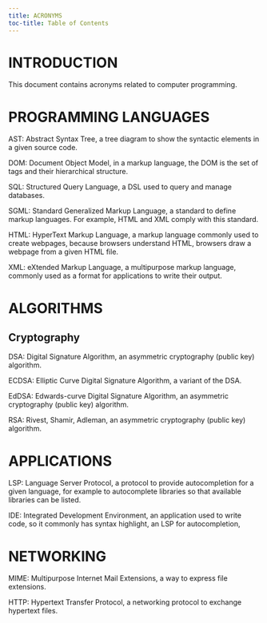 ```yaml
---
title: ACRONYMS
toc-title: Table of Contents
---
```


# INTRODUCTION

This document contains acronyms related to computer programming.

# PROGRAMMING LANGUAGES

AST: Abstract Syntax Tree, a tree diagram to show the syntactic elements in a given source code.

DOM: Document Object Model, in a markup language, the DOM is the set of tags and their hierarchical structure.

SQL: Structured Query Language, a DSL used to query and manage databases.

SGML: Standard Generalized Markup Language, a standard to define markup languages. For example, HTML and XML comply with this standard.

HTML: HyperText Markup Language, a markup language commonly used to create webpages, because browsers understand HTML, browsers draw a webpage from a given HTML file.

XML: eXtended Markup Language, a multipurpose markup language, commonly used as a format for applications to write their output.

# ALGORITHMS

## Cryptography

DSA: Digital Signature Algorithm, an asymmetric cryptography (public key) algorithm.

ECDSA: Elliptic Curve Digital Signature Algorithm, a variant of the DSA.

EdDSA: Edwards-curve Digital Signature Algorithm, an asymmetric cryptography (public key) algorithm.

RSA: Rivest, Shamir, Adleman, an asymmetric cryptography (public key) algorithm.

# APPLICATIONS

LSP: Language Server Protocol, a protocol to provide autocompletion for a given language, for example to autocomplete libraries so that available libraries can be listed.

IDE: Integrated Development Environment, an application used to write code, so it commonly has syntax highlight, an LSP for autocompletion,

# NETWORKING

MIME: Multipurpose Internet Mail Extensions, a way to express file extensions.

HTTP: Hypertext Transfer Protocol, a networking protocol to exchange hypertext files.
